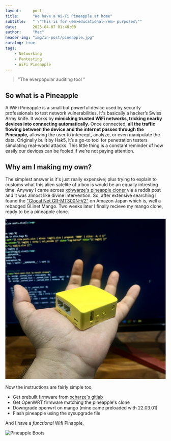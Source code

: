 ```yaml
---
layout:     post
title:      "We have a Wi-Fi Pineapple at home"
subtitle:   " \"This is for <em>educational</em> purposes\""
date:       2025-04-07 01:40:00
author:     "Mac"
header-img: "img/in-post/pineapple.jpg"
catalog: true
tags:
    - Networking
    - Pentesting
    - WiFi Pineapple
---
```


> "The everpopular auditing tool "

## So what is a Pineapple

A WiFi Pineapple is a small but powerful device used by security professionals to test network vulnerabilities. It's basically a hacker’s Swiss Army knife. It works by **mimicking trusted WiFi networks, tricking nearby devices into connecting automatically.** Once connected, **all the traffic flowing between the device and the internet passes through the Pineapple,** allowing the user to intercept, analyze, or even manipulate the data. Originally built by Hak5, it’s a go-to tool for penetration testers simulating real-world attacks. This little thing is a constant reminder of how easily our devices can be fooled if we’re not paying attention.

## Why am I making my own?

The simplest answer is it's just really expensive; plus trying to explain to customs what this alien satelite of a box is would be an equally intresting time. Anyway I came across [xchwarze's pineapple cloner](https://github.com/xchwarze/wifi-pineapple-cloner) via a reddit post and it was almost like divine intervention. So, after extensive searching I found the ["Glocal Net GR-MT300N-V2"](https://www.amazon.co.jp/-/en/GR-MT300N-V2-Standard-Equipped-Wireless-Performance/dp/B0CNC6DMTN) on Amazon Japan which is, well a rebadged Gl.inet Mango. Two weeks later I finally recieve my mango clone, ready to be a pineapple clone.

![The Mango is here](/img/in-post/mango.jpg)

Now the instructions are fairly simple too,
- Get prebuilt firmware from [xcharze's gitlab](https://gitlab.com/xchwarze/wifi-pineapple-cloner-builds)
- Get OpenWRT firmware matching the pineapple's clone
- Downgrade openwrt on mango (mine came preloaded with 22.03.01)
- Flash pineapple using the sysupgrade file

And I have a *functional* Wifi Pinapple,

![Pineapple Boots](/img.in-post/mango-boot.jpg)

